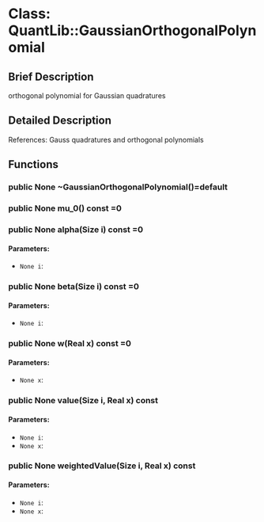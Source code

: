 # Class: QuantLib::GaussianOrthogonalPolynomial

## Brief Description
orthogonal polynomial for Gaussian quadratures 

## Detailed Description
References: Gauss quadratures and orthogonal polynomials

## Functions
### public None ~GaussianOrthogonalPolynomial()=default


### public None mu_0() const =0


### public None alpha(Size i) const =0

#### Parameters:
- `None i`: 

### public None beta(Size i) const =0

#### Parameters:
- `None i`: 

### public None w(Real x) const =0

#### Parameters:
- `None x`: 

### public None value(Size i, Real x) const

#### Parameters:
- `None i`: 
- `None x`: 

### public None weightedValue(Size i, Real x) const

#### Parameters:
- `None i`: 
- `None x`: 

